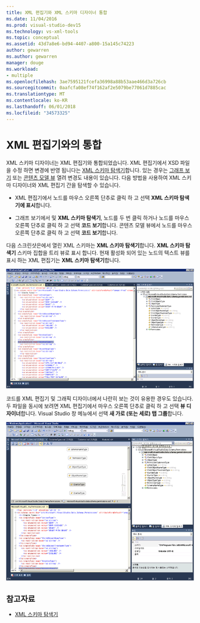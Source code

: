 ```yaml
---
title: XML 편집기와 XML 스키마 디자이너 통합
ms.date: 11/04/2016
ms.prod: visual-studio-dev15
ms.technology: vs-xml-tools
ms.topic: conceptual
ms.assetid: 43d7a8e6-bd94-4407-a800-15a145c74223
author: gewarren
ms.author: gewarren
manager: douge
ms.workload:
- multiple
ms.openlocfilehash: 3ae7595121fcefa36998a88b53aae466d3a726cb
ms.sourcegitcommit: 0aafcfa08ef74f162af2e5079be77061d7885cac
ms.translationtype: MT
ms.contentlocale: ko-KR
ms.lasthandoff: 06/01/2018
ms.locfileid: "34573325"
---
```

# <a name="integration-with-xml-editor"></a>XML 편집기와의 통합

XML 스키마 디자이너는 XML 편집기와 통합되었습니다. XML 편집기에서 XSD 파일을 수정 하면 변경에 반영 됩니다는 [XML 스키마 탐색기](../xml-tools/xml-schema-explorer.md)합니다. 있는 경우는 [그래프 보기](../xml-tools/graph-view.md) 또는 [콘텐츠 모델 뷰](../xml-tools/content-model-view.md) 열려 변경도 내용이 있습니다. 다음 방법을 사용하여 XML 스키마 디자이너와 XML 편집기 간을 탐색할 수 있습니다.

-   XML 편집기에서 노드를 마우스 오른쪽 단추로 클릭 하 고 선택 **XML 스키마 탐색기에 표시**합니다.

-   그래프 보기에서 및 **XML 스키마 탐색기**, 노드를 두 번 클릭 하거나 노드를 마우스 오른쪽 단추로 클릭 하 고 선택 **코드 보기**합니다. 콘텐츠 모델 뷰에서 노드를 마우스 오른쪽 단추로 클릭 하 고 선택 **코드 보기**합니다.

다음 스크린샷은에서 열린 XML 스키마는 **XML 스키마 탐색기**합니다. **XML 스키마 탐색기** 스키마 집합을 트리 뷰로 표시 합니다. 현재 활성화 되어 있는 노드의 텍스트 뷰를 표시 하는 XML 편집기는 **XML 스키마 탐색기**합니다.

![XSDDesignerWithXMLEditor](../xml-tools/media/xsddesignerwithxmleditor.gif)

코드를 XML 편집기 및 그래픽 디자이너에서 나란히 보는 것이 유용한 경우도 있습니다. 두 파일을 동시에 보려면 XML 편집기에서 마우스 오른쪽 단추로 클릭 하 고 선택 **뷰 디자이너**합니다. Visual Studio 창 메뉴에서 선택 **새 가로 (또는 세로) 탭 그룹**합니다.

![XSDDesignerWithXMLEditorAndCMV](../xml-tools/media/xsddesignerwithxmleditorandcmv.gif)

## <a name="see-also"></a>참고자료

- [XML 스키마 탐색기](../xml-tools/xml-schema-explorer.md)